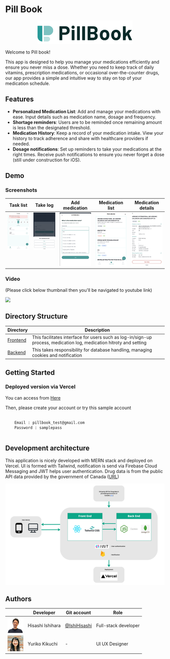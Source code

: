 # Pill Book

<p align=center>
  <img width="300" src=https://github.com/IshiHisashi/hy/blob/main/frontend/public/images/logo/logo2.png alt='Pillbook'/>
</p>

<p align=center>
 <p>Welcome to Pill book!</p>
  <p>This app is designed to help you manage your medications efficiently and ensure you never miss a dose. Whether you need to keep track of daily vitamins, prescription medications, or occasional over-the-counter drugs, our app provides a simple and intuitive way to stay on top of your medication schedule.</p>

## Features
<ul>
 <li><strong>Personalized Medication List</strong>: Add and manage your medications with ease. Input details such as medication name, dosage and frequency.</li>
 <li>
<strong>Shortage reminders</strong>: Users are to be reminded once remaining amount is less than the designated threshold.</li>
 <li>
<strong>Medication History</strong>: Keep a record of your medication intake. View your history to track adherence and share with healthcare providers if needed.</li>
  <li>
<strong>Dosage notifications</strong>: Set up reminders to take your medications at the right times. Receive push notifications to ensure you never forget a dose (still under construction for iOS).</li>
</ul>

## Demo


### Screenshots
<table>
  <thead>
    <th>Task list</th>
    <th>Take log</th>
    <th>Add medication</th>
    <th>Medication list</th>
    <th>Medication details</th>
     </thead>
  <tr>
    <td valign="top"><img src=https://github.com/IshiHisashi/hy/blob/main/frontend/public/images/screen/Task%20list.png width=150/></td>
    <td valign="top"><img src=https://github.com/IshiHisashi/hy/blob/main/frontend/public/images/screen/Take%20log.png width=150/></td>
    <td valign="top"><img src=https://github.com/IshiHisashi/hy/blob/main/frontend/public/images/screen/Add%20medication.png width=150/></td>
    <td valign="top"><img src=https://github.com/IshiHisashi/hy/blob/main/frontend/public/images/screen/Medication%20list.png width=150/></td>
    <td valign="top"><img src=https://github.com/IshiHisashi/hy/blob/main/frontend/public/images/screen/Medication%20detail.png width=150/></td>
  </tr>
</table>

### Video
<p>(Please click below thumbnail then you'll be navigated to youtube link)</p>

[![](http://img.youtube.com/vi/VBxXHbK2GbQ/0.jpg)](https://www.youtube.com/watch?v=VBxXHbK2GbQ)

## Directory Structure
<table>
  <thead>
    <th>Directory</th>
    <th>Description</th>
  </thead>
  <tr>
    <td><a target="_blank" href=https://github.com/IshiHisashi/Stash-Away/tree/main/UserEnd>Frontend</td>
    <td>This facilitates interface for users such as log-in/sign-up process, medication log, medication hitroty and setting</td>
  </tr>
  <tr>
    <td><a target="_blank" href=https://github.com/IshiHisashi/Stash-Away/tree/main/DriverEnd>Backend</td>
    <td>This takes responsibility for database handling, managing cookies and notification</td>
  </tr>
</table>

## Getting Started
### Deployed version via Vercel
<p>You can access from <a target="_blank" href=https://www.pillbook-hy.com>Here</a></p>
<p>Then, please create your account or try this sample account</p>
<pre>
  <code>
    Email : pillbook_test@gmail.com
    Password : samplepass
  </code>
</pre>


## Development architecture
<p>This application is nicely developed with MERN stack and deployed on Vercel. UI is formed with Tailwind, notification is send via Firebase Cloud Messaging and JWT helps user authentication. Drug data is from the public API data provided by the government of Canada (<a href='https://health-products.canada.ca/api/documentation/dpd-documentation-en.html#a1'>URL</a>)</p>
<p align='center'> 
<img src='https://github.com/IshiHisashi/hy/blob/main/frontend/public/images/system_architecture_pillbook.jpg' alt='developmet stack' width='600' margin='0 auto'/>
<!--  <img style="margin-right: 300;" src="https://github.com/tandpfun/skill-icons/blob/main/icons/HTML.svg" alt="html" width="40" height="40"/>
  <img src="https://github.com/tandpfun/skill-icons/blob/main/icons/CSS.svg" alt="css" width="40" height="40"/>
 <img src="https://github.com/tandpfun/skill-icons/blob/main/icons/TailwindCSS-Dark.svg" alt="tailwind" width="40" height="40"/> 
  <img src="https://github.com/tandpfun/skill-icons/blob/main/icons/JavaScript.svg" alt="javascript" width="40" height="40"/>
   <img src="https://github.com/tandpfun/skill-icons/blob/main/icons/React-Dark.svg" alt="react" width="40" height="40"/>
    <img src="https://github.com/tandpfun/skill-icons/blob/main/icons/NodeJS-Dark.svg" alt="nodejs" width="40" height="40"/>
     <img src="https://github.com/tandpfun/skill-icons/blob/main/icons/ExpressJS-Dark.svg" alt="expressjs" width="40" height="40"/>
      <img src="https://github.com/tandpfun/skill-icons/blob/main/icons/MongoDB.svg" alt="mongo" width="40" height="40"/>
       <img src="https://github.com/tandpfun/skill-icons/blob/main/icons/Firebase-Dark.svg" alt="firebase" width="40" height="40"/>
       <img src="https://github.com/tandpfun/skill-icons/blob/main/icons/Vercel-Dark.svg" alt="vercel" width="40" height="40"/> -->
       
</p>


## Authors
<table>
  <thead>
    <th></th>
    <th>Developer</th>
    <th>Git account</th>
    <th>Role</th>
  </thead>
  <tr>
    <td><img src=https://github.com/IshiHisashi/Stash-Away/blob/main/UserEnd/images/Ishi_prof.png height=50></td>
    <td>Hisashi Ishihara</td>
    <td><a target="_blank" href=https://github.com/IshiHisashi>@IshiHisashi</td>
      <td>Full-stack developer</td>
  </tr>
  <tr>
    <td><img  target="_blank"src=https://github.com/IshiHisashi/hy/blob/main/frontend/public/images/portrait_yk.jpg height=50></td>
    <td>Yuriko Kikuchi</td>
<!--     <td><a target="_blank" href=#>-</td> -->
    <td><p style='center'>-</p></td>
    <td>UI UX Designer</td>
  </tr>
</table>
